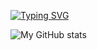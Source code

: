 <!-- Sup lads,
Aquí el Don Torlòk -->
[![Typing SVG](https://readme-typing-svg.herokuapp.com/?lines=Sup+lads;Aquí+el+Don+Torlòk)](https://git.io/typing-svg)


![My GitHub stats](https://github-readme-stats.vercel.app/api?username=tstelfox&show_icons=true&theme=tokyonight)
<!-- [![My GitHub Language Stats](https://github-readme-stats.vercel.app/api/top-langs/?username=tstelfox&langs_count=5&theme=tokyonight)]() -->
